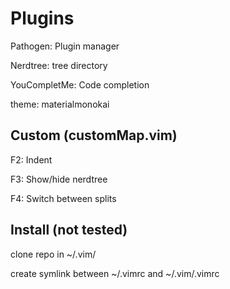 # Plugins

Pathogen: Plugin manager

Nerdtree: tree directory

YouCompletMe: Code completion

theme: materialmonokai

## Custom (customMap.vim)
F2: Indent

F3: Show/hide nerdtree

F4: Switch between splits

## Install (not tested)

clone repo in ~/.vim/

create symlink between ~/.vimrc and ~/.vim/.vimrc
